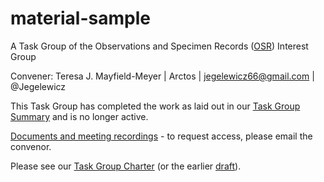 # material-sample
A Task Group of the Observations and Specimen Records ([OSR](https://www.tdwg.org/community/osr/)) Interest Group

Convener:  Teresa J. Mayfield-Meyer | Arctos | jegelewicz66@gmail.com | @Jegelewicz 

This Task Group has completed the work as laid out in our [Task Group Summary](https://github.com/tdwg/material-sample/blob/main/summary.md) and is no longer active.

[Documents and meeting recordings](https://drive.google.com/drive/folders/1iZDVzmA52lbwKFRdWwdQTtaP11I9awNH?usp=sharing) - to request access, please email the convenor.

Please see our [Task Group Charter](https://www.tdwg.org/community/osr/material-sample/) (or the earlier [draft](https://docs.google.com/document/d/1y4xUOhfLZz6Vac-hBiXHJ2dI-k6O2ChqToCG7MkiWsQ/edit#)).


